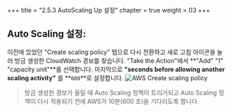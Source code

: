 +++
title = "2.5.3 AutoScaling Up 설정"
chapter = true
weight = 03
+++


## Auto Scaling 설정: 

이전에 있었던 "Create scaling policy" 탭으로 다시 전환하고 새로 고침 아이콘을 눌러 방금 생성한 CloudWatch 경보를 찾습니다. "Take the Action"에서 **"Add" "1" "capacity unit"**를 선택합니다.
마지막으로 **"seconds before allowing another scaling activity"** 를 **`600`**로 설정합니다.
![AWS Create scaling policy](/images/aws_create_scaling_policy.png)

> 방금 생성한 경보가 울릴 때 Auto Scaling 정책이 트리거되고 Auto Scaling 정책이 다시 적용되기 전에 AWS가 10분(600 초)을 기다리도록 합니다.



